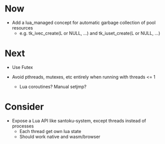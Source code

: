# Now

- Add a lua_managed concept for automatic garbage collection of pool resources
    - e.g. tk_ivec_create(L or NULL, ...) and tk_iuset_create(L or NULL, ...)

# Next

- Use Futex

- Avoid pthreads, mutexes, etc entirely when running with threads <= 1
    - Lua coroutines? Manual setjmp?

# Consider

- Expose a Lua API like santoku-system, except threads instead of processes
    - Each thread get own lua state
    - Should work native and wasm/browser
